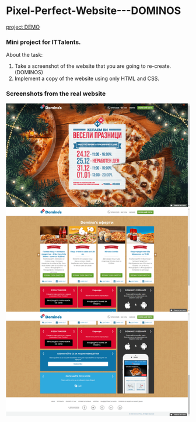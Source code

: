 # Pixel-Perfect-Website---DOMINOS

[project DEMO](https://viktoriamincheva.github.io/Pixel-Perfect-Website---DOMINOS/)

### Mini project for ITTalents.
About the task:
1. Take a screenshot of the website that you are going to re-create. (DOMINOS)
2. Implement a copy of the website using only HTML and CSS.

### Screenshots from the real website
![alt text](https://github.com/ViktoriaMincheva/Pixel-Perfect-Website---DOMINOS/blob/main/ref%20pics/Screenshot%20(1244).png)
![alt text](https://github.com/ViktoriaMincheva/Pixel-Perfect-Website---DOMINOS/blob/main/ref%20pics/Screenshot%20(1245).png)
![alt text](https://github.com/ViktoriaMincheva/Pixel-Perfect-Website---DOMINOS/blob/main/ref%20pics/Screenshot%20(1246).png)
